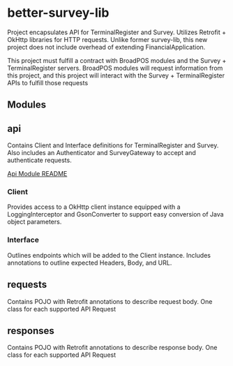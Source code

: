 # better-survey-lib
Project encapsulates API for TerminalRegister and Survey. Utilizes Retrofit + OkHttp libraries for HTTP requests. 
Unlike former survey-lib, this new project does not include overhead of extending FinancialApplication.

This project must fulfill a contract with BroadPOS modules and the Survey + TerminalRegister servers. 
BroadPOS modules will request information from this project, and this project will interact with the
Survey + TerminalRegister APIs to fulfill those requests

## Modules
## api
Contains Client and Interface definitions for TerminalRegister and Survey. Also includes an Authenticator and SurveyGateway to accept and authenticate requests.

[Api Module README](app/src/main/java/com/example/bettersurveylib/api/README.md)

### Client
Provides access to a OkHttp client instance equipped with a LoggingInterceptor and GsonConverter to support
easy conversion of Java object parameters.

### Interface
Outlines endpoints which will be added to the Client instance. Includes annotations to outline expected Headers,
Body, and URL.

## requests
Contains POJO with Retrofit annotations to describe request body. One class for each supported API Request

## responses
Contains POJO with Retrofit annotations to describe response body. One class for each supported API Request
